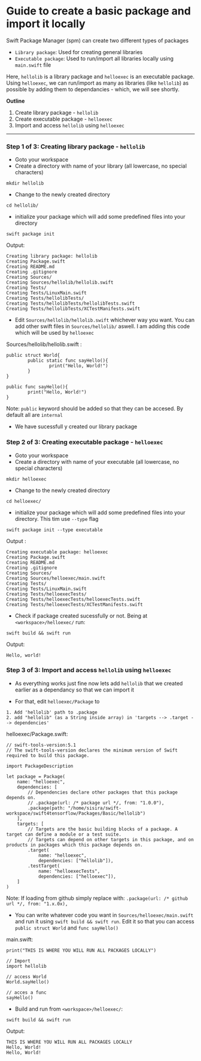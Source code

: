 # Guide to create a basic package and import it locally

Swift Package Manager (spm) can create two different types of packages

- `Library package`: Used for creating general libraries
- `Executable package`: Used to run/import all libraries locally using `main.swift` file

Here, `hellolib` is a library package and `helloexec` is an executable package. Using `helloexec`, we can run/import as many as libraries (like `hellolib`) as possible by adding them to dependancies - which, we will see shortly.

**Outline**

1. Create library package - `hellolib`
2. Create executable package - `helloexec`
3. Import and access `hellolib` using `helloexec`

---------------------------------------------

### Step 1 of 3: Creating library package - `hellolib`

- Goto your workspace
- Create a directory with name of your library (all lowercase, no special characters)
```
mkdir hellolib
```
- Change to the newly created directory
```
cd hellolib/
```
- initialize your package which will add some predefined files into your directory
```
swift package init
```
Output:
```
Creating library package: hellolib
Creating Package.swift
Creating README.md
Creating .gitignore
Creating Sources/
Creating Sources/hellolib/hellolib.swift
Creating Tests/
Creating Tests/LinuxMain.swift
Creating Tests/hellolibTests/
Creating Tests/hellolibTests/hellolibTests.swift
Creating Tests/hellolibTests/XCTestManifests.swift
```
- Edit `Sources/hellolib/hellolib.swift` whichever way you want. You can add other swift files in `Sources/hellolib/` aswell. I am adding this code which will be used by `helloexec`

Sources/hellolib/hellolib.swift :
```
public struct World{
        public static func sayHello(){
                print("Hello, World!")
        }
}

public func sayHello(){
        print("Hello, World!")
}
```
Note: `public` keyword should be added so that they can be accesed. By default all are `internal`

- We have sucessfull y created our library package


### Step 2 of 3: Creating executable package - `helloexec`

- Goto your workspace
- Create a directory with name of your executable (all lowercase, no special characters)
```
mkdir helloexec
```
- Change to the newly created directory
```
cd helloexec/
```
- initialize your package which will add some predefined files into your directory. This tim use `--type` flag
```
swift package init --type executable 
```
Output :
```
Creating executable package: helloexec
Creating Package.swift
Creating README.md
Creating .gitignore
Creating Sources/
Creating Sources/helloexec/main.swift
Creating Tests/
Creating Tests/LinuxMain.swift
Creating Tests/helloexecTests/
Creating Tests/helloexecTests/helloexecTests.swift
Creating Tests/helloexecTests/XCTestManifests.swift
```
- Check if package created sucessfully or not. Being at `<workspace>/helloexec/` run:
```
swift build && swift run
```
Output:
```
Hello, world!
```

### Step 3 of 3: Import and access `hellolib` using `helloexec`

- As everything works just fine now lets add `hellolib` that we created earlier as a dependancy so that we can import it

- For that, edit `helloexec/Package` to
```
1. Add 'hellolib' path to .package
2. add "hellolib" (as a String inside array) in 'targets --> .target --> dependencies'
```

helloexec/Package.swift:
```
// swift-tools-version:5.1
// The swift-tools-version declares the minimum version of Swift required to build this package.

import PackageDescription

let package = Package(
    name: "helloexec",
    dependencies: [
        // Dependencies declare other packages that this package depends on.
        // .package(url: /* package url */, from: "1.0.0"),
        .package(path: "/home/sisira/swift-workspace/swift4tensorflow/Packages/Basic/hellolib")
    ],
    targets: [
        // Targets are the basic building blocks of a package. A target can define a module or a test suite.
        // Targets can depend on other targets in this package, and on products in packages which this package depends on.
        .target(
            name: "helloexec",
            dependencies: ["hellolib"]),
        .testTarget(
            name: "helloexecTests",
            dependencies: ["helloexec"]),
    ]
)
```
Note: If loading from github simply replace with: `.package(url: /* github url */, from: "1.x.0x),`

- You can write whatever code you want in `Sources/helloexec/main.swift` and run it using `swift build && swift run`. Edit it so that you can access `public struct World` and `func sayHello()`

main.swift:
```
print("THIS IS WHERE YOU WILL RUN ALL PACKAGES LOCALLY")

// Import
import hellolib

// access World
World.sayHello()

// acces a func
sayHello()
```
- Build and run from `<workspace>/helloexec/`:
```
swift build && swift run
```

Output:
```
THIS IS WHERE YOU WILL RUN ALL PACKAGES LOCALLY
Hello, World!
Hello, World!
```
